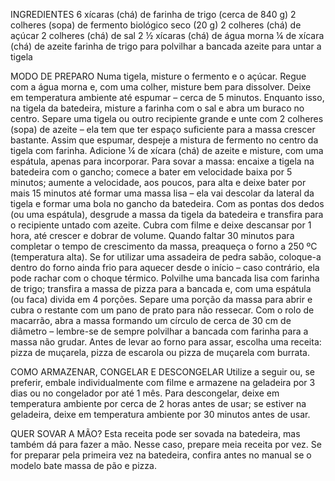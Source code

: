 INGREDIENTES
6 xícaras (chá) de farinha de trigo (cerca de 840 g)
2 colheres (sopa) de fermento biológico seco (20 g)
2 colheres (chá) de açúcar
2 colheres (chá) de sal
2 ½ xícaras (chá) de água morna
¼ de xícara (chá) de azeite
farinha de trigo para polvilhar a bancada
azeite para untar a tigela

MODO DE PREPARO
Numa tigela, misture o fermento e o açúcar. Regue com a 
água morna e, com uma colher, misture bem para dissolver. 
Deixe em temperatura ambiente até espumar – cerca de 
5 minutos. 
Enquanto isso, na tigela da batedeira, misture a farinha 
com o sal e abra um buraco no centro. Separe uma tigela 
ou outro recipiente grande e unte com 2 colheres (sopa) 
de azeite – ela tem que ter espaço suficiente para a massa 
crescer bastante.
Assim que espumar, despeje a mistura de fermento no centro 
da tigela com farinha. Adicione ¼ de xícara (chá) de azeite 
e misture, com uma espátula, apenas para incorporar. 
Para sovar a massa: encaixe a tigela na batedeira com o gancho; 
comece a bater em velocidade baixa por 5 minutos; aumente a 
velocidade, aos poucos, para alta e deixe bater por mais 15 
minutos até formar uma massa lisa – ela vai descolar da lateral 
da tigela e formar uma bola no gancho da batedeira. 
Com as pontas dos dedos (ou uma espátula), desgrude a massa da 
tigela da batedeira e transfira para o recipiente untado com 
azeite. Cubra com filme e deixe descansar por 1 hora, até crescer 
e dobrar de volume. 
Quando faltar 30 minutos para completar o tempo de crescimento 
da massa, preaqueça o forno a 250 ºC (temperatura alta). Se for 
utilizar uma assadeira de pedra sabão, coloque-a dentro do forno 
ainda frio para aquecer desde o início – caso contrário, ela pode 
rachar com o choque térmico. 
Polvilhe uma bancada lisa com farinha de trigo; transfira a massa 
de pizza para a bancada e, com uma espátula (ou faca) divida em 4 
porções. Separe uma porção da massa para abrir e cubra o restante 
com um pano de prato para não ressecar. 
Com o rolo de macarrão, abra a massa formando um círculo de cerca 
de 30 cm de diâmetro – lembre-se de sempre polvilhar a bancada com 
farinha para a massa não grudar. Antes de levar ao forno para assar, 
escolha uma receita: pizza de muçarela, pizza de escarola ou pizza 
de muçarela com burrata. 
 

COMO ARMAZENAR, CONGELAR E DESCONGELAR
Utilize a seguir ou, se preferir, embale individualmente com filme e 
armazene na geladeira por 3 dias ou no congelador por até 1 mês. Para 
descongelar, deixe em temperatura ambiente por cerca de 2 horas antes 
de usar; se estiver na geladeira, deixe em temperatura ambiente por 
30 minutos antes de usar.

QUER SOVAR A MÃO?
Esta receita pode ser sovada na batedeira, mas também dá para fazer 
a mão. Nesse caso, prepare meia receita por vez. Se for preparar pela 
primeira vez na batedeira, confira antes no manual se o modelo bate 
massa de pão e pizza. 